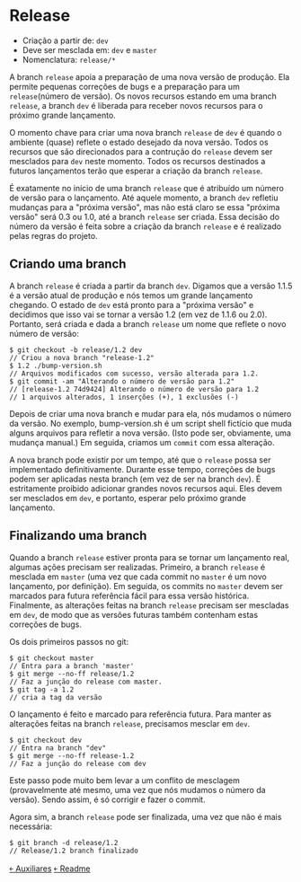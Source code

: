 # Release 

- Criação a partir de: `dev` 
- Deve ser mesclada em: `dev` e `master` 
- Nomenclatura: `release/*`

A branch `release` apoia a preparação de uma nova versão de produção. Ela permite pequenas correções de bugs e a preparação para um `release`(número de versão). Os novos recursos estando em uma branch `release`, a branch `dev` é liberada para receber novos recursos para o próximo grande lançamento.

O momento chave para criar uma nova branch `release` de `dev` é quando o ambiente (quase) reflete o estado desejado da nova versão. Todos os recursos que são direcionados para a contrução do `release` devem ser mesclados para `dev` neste momento. Todos os recursos destinados a futuros lançamentos terão que esperar a criação da branch `release`.

É exatamente no início de uma branch `release` que é atribuído um número de versão para o lançamento. Até aquele momento, a branch `dev` refletiu mudanças para a "próxima versão", mas não está claro se essa "próxima versão" será 0.3 ou 1.0, até a branch `release` ser criada. Essa decisão do número da versão é feita sobre a criação da branch `release` e é realizado pelas regras do projeto.

## Criando uma branch

A branch `release` é criada a partir da branch `dev`. Digamos que a versão 1.1.5 é a versão atual de produção e nós temos um grande lançamento chegando. O estado de `dev` está pronto para a "próxima versão" e decidimos que isso vai se tornar a versão 1.2 (em vez de 1.1.6 ou 2.0). Portanto, será criada e dada a branch `release` um nome que reflete o novo número de versão:

```
$ git checkout -b release/1.2 dev
// Criou a nova branch "release-1.2"
$ 1.2 ./bump-version.sh
// Arquivos modificados com sucesso, versão alterada para 1.2.
$ git commit -am "Alterando o número de versão para 1.2"
// [release-1.2 74d9424] Alterando o número de versão para 1.2
// 1 arquivos alterados, 1 inserções (+), 1 exclusões (-)
```

Depois de criar uma nova branch e mudar para ela, nós mudamos o número da versão. No exemplo, bump-version.sh é um script shell fictício que muda alguns arquivos para refletir a nova versão. (Isto pode ser, obviamente, uma mudança manual.) Em seguida, criamos um `commit` com essa alteração.

A nova branch pode existir por um tempo, até que o `release` possa ser implementado definitivamente. Durante esse tempo, correções de bugs podem ser aplicadas nesta branch (em vez de ser na branch `dev`). É estritamente proibido adicionar grandes novos recursos aqui. Eles devem ser mesclados em `dev`, e portanto, esperar pelo próximo grande lançamento.

## Finalizando uma branch

Quando a branch `release` estiver pronta para se tornar um lançamento real, algumas ações precisam ser realizadas. Primeiro, a branch `release` é mesclada em `master` (uma vez que cada commit no `master` é um novo lançamento, por definição). Em seguida, os commits no `master` devem ser marcados para futura referência fácil para essa versão histórica. Finalmente, as alterações feitas na branch `release` precisam ser mescladas em `dev`, de modo que as versões futuras também contenham estas correções de bugs.

Os dois primeiros passos no git: 

```
$ git checkout master
// Entra para a branch 'master'
$ git merge --no-ff release/1.2
// Faz a junção do release com master.
$ git tag -a 1.2
// cria a tag da versão
```

O lançamento é feito e marcado para referência futura. 
Para manter as alterações feitas na branch `release`, precisamos mesclar em `dev`. 

```
$ git checkout dev
// Entra na branch "dev"
$ git merge --no-ff release-1.2
// Faz a junção do release com dev
```

Este passo pode muito bem levar a um conflito de mesclagem (provavelmente até mesmo, uma vez que nós mudamos o número da versão). Sendo assim, é só corrigir e fazer o commit.

Agora sim, a branch `release` pode ser finalizada, uma vez que não é mais necessária: 

```
$ git branch -d release/1.2
// Release/1.2 branch finalizado
```

[&#65513; Auxiliares](https://github.com/doc-solutions/documentation-gitflow/blob/master/source/branches/supporting.md)
[&#65513; Readme](https://github.com/doc-solutions/documentation-gitflow/blob/master/README.md)